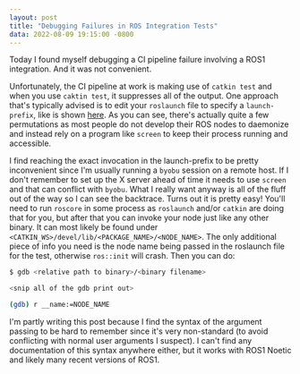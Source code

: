 ```yaml
---
layout: post
title: "Debugging Failures in ROS Integration Tests"
data: 2022-08-09 19:15:00 -0800
---
```


Today I found myself debugging a CI pipeline failure involving a ROS1 integration. And it was not convenient.

Unfortunately, the CI pipeline at work is making use of `catkin test` and when you use `caktin test`, it suppresses all of the output. One approach that's typically advised is to edit your `roslaunch` file to specify a `launch-prefix`, like is shown [here](http://wiki.ros.org/roslaunch/Tutorials/Roslaunch%20Nodes%20in%20Valgrind%20or%20GDB). As you can see, there's actually quite a few permutations as most people do not develop their ROS nodes to daemonize and instead rely on a program like `screen` to keep their process running and accessible.

I find reaching the exact invocation in the launch-prefix to be pretty inconvenient since I'm usually running a `byobu` session on a remote host. If I don't remember to set up the X server ahead of time it needs to use `screen` and that can conflict with `byobu`. What I really want anyway is all of the fluff out of the way so I can see the backtrace. Turns out it is pretty easy! You'll need to run `roscore` in some process as `roslaunch` and/or `catkin` are doing that for you, but after that you can invoke your node just like any other binary. It can most likely be found under `<CATKIN_WS>/devel/lib/<PACKAGE_NAME>/<NODE_NAME>`. The only additional piece of info you need is the node name being passed in the roslaunch file for the test, otherwise `ros::init` will crash. Then you can do:

```sh
$ gdb <relative path to binary>/<binary filename>

<snip all of the gdb print out>

(gdb) r __name:=NODE_NAME
```

I'm partly writing this post because I find the syntax of the argument passing to be hard to remember since it's very non-standard (to avoid conflicting with normal user arguments I suspect). I can't find any documentation of this syntax anywhere either, but it works with ROS1 Noetic and likely many recent versions of ROS1.